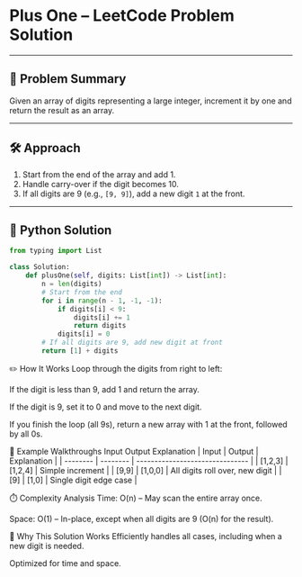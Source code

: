 # Plus One – LeetCode Problem Solution

---

## 🚩 **Problem Summary**
Given an array of digits representing a large integer, increment it by one and return the result as an array.

---

## 🛠️ **Approach**
1. Start from the end of the array and add 1.
2. Handle carry-over if the digit becomes 10.
3. If all digits are 9 (e.g., `[9, 9]`), add a new digit `1` at the front.

---

## 🧩 **Python Solution**
```python
from typing import List

class Solution:
    def plusOne(self, digits: List[int]) -> List[int]:
        n = len(digits)
        # Start from the end
        for i in range(n - 1, -1, -1):
            if digits[i] < 9:
                digits[i] += 1
                return digits
            digits[i] = 0
        # If all digits are 9, add new digit at front
        return [1] + digits
```
✏️ How It Works
Loop through the digits from right to left:

If the digit is less than 9, add 1 and return the array.

If the digit is 9, set it to 0 and move to the next digit.

If you finish the loop (all 9s), return a new array with 1 at the front, followed by all 0s.

📝 Example Walkthroughs
Input	Output	Explanation
| Input    | Output   | Explanation                     |
| -------- | -------- | ------------------------------- |
| \[1,2,3] | \[1,2,4] | Simple increment                |
| \[9,9]   | \[1,0,0] | All digits roll over, new digit |
| \[9]     | \[1,0]   | Single digit edge case          |


⏱️ Complexity Analysis
Time: O(n) – May scan the entire array once.

Space: O(1) – In-place, except when all digits are 9 (O(n) for the result).

🧠 Why This Solution Works
Efficiently handles all cases, including when a new digit is needed.

Optimized for time and space.
